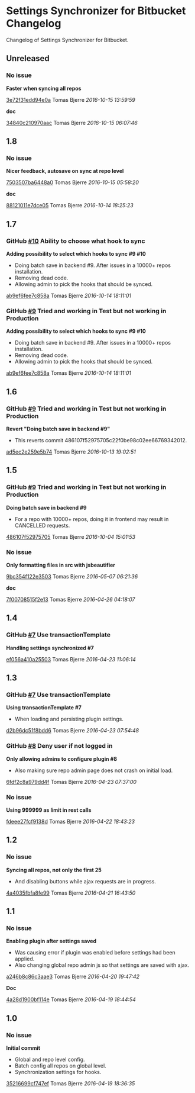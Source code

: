# Settings Synchronizer for Bitbucket Changelog

Changelog of Settings Synchronizer for Bitbucket.

## Unreleased
### No issue

**Faster when syncing all repos**


[3e72f31edd94e0a](https://github.com/tomasbjerre/settings-synchronizer-for-bitbucket-plugin/commit/3e72f31edd94e0a) Tomas Bjerre *2016-10-15 13:59:59*

**doc**


[34840c210970aac](https://github.com/tomasbjerre/settings-synchronizer-for-bitbucket-plugin/commit/34840c210970aac) Tomas Bjerre *2016-10-15 06:07:46*


## 1.8
### No issue

**Nicer feedback, autosave on sync at repo level**


[7503507ba6448a0](https://github.com/tomasbjerre/settings-synchronizer-for-bitbucket-plugin/commit/7503507ba6448a0) Tomas Bjerre *2016-10-15 05:58:20*

**doc**


[88121011e7dce05](https://github.com/tomasbjerre/settings-synchronizer-for-bitbucket-plugin/commit/88121011e7dce05) Tomas Bjerre *2016-10-14 18:25:23*


## 1.7
### GitHub [#10](https://github.com/tomasbjerre/settings-synchronizer-for-bitbucket-plugin/issues/10) Ability to choose what hook to sync

**Adding possibility to select which hooks to sync #9 #10**

 * Doing batch save in backend #9. After issues in a 10000+ repos installation. 
 * Removing dead code. 
 * Allowing admin to pick the hooks that should be synced. 

[ab9ef6fee7c858a](https://github.com/tomasbjerre/settings-synchronizer-for-bitbucket-plugin/commit/ab9ef6fee7c858a) Tomas Bjerre *2016-10-14 18:11:01*


### GitHub [#9](https://github.com/tomasbjerre/settings-synchronizer-for-bitbucket-plugin/issues/9) Tried and working in Test but not working in Production

**Adding possibility to select which hooks to sync #9 #10**

 * Doing batch save in backend #9. After issues in a 10000+ repos installation. 
 * Removing dead code. 
 * Allowing admin to pick the hooks that should be synced. 

[ab9ef6fee7c858a](https://github.com/tomasbjerre/settings-synchronizer-for-bitbucket-plugin/commit/ab9ef6fee7c858a) Tomas Bjerre *2016-10-14 18:11:01*


## 1.6
### GitHub [#9](https://github.com/tomasbjerre/settings-synchronizer-for-bitbucket-plugin/issues/9) Tried and working in Test but not working in Production

**Revert "Doing batch save in backend #9"**

 * This reverts commit 486107f52975705c22f0be98c02ee66769342012. 

[ad5ec2e259e5b74](https://github.com/tomasbjerre/settings-synchronizer-for-bitbucket-plugin/commit/ad5ec2e259e5b74) Tomas Bjerre *2016-10-13 19:02:51*


## 1.5
### GitHub [#9](https://github.com/tomasbjerre/settings-synchronizer-for-bitbucket-plugin/issues/9) Tried and working in Test but not working in Production

**Doing batch save in backend #9**

 * For a repo with 10000+ repos, doing it in frontend may result in CANCELLED requests. 

[486107f52975705](https://github.com/tomasbjerre/settings-synchronizer-for-bitbucket-plugin/commit/486107f52975705) Tomas Bjerre *2016-10-04 15:01:53*


### No issue

**Only formatting files in src with jsbeautifier**


[9bc354f122e3503](https://github.com/tomasbjerre/settings-synchronizer-for-bitbucket-plugin/commit/9bc354f122e3503) Tomas Bjerre *2016-05-07 06:21:36*

**doc**


[7f00708515f2e13](https://github.com/tomasbjerre/settings-synchronizer-for-bitbucket-plugin/commit/7f00708515f2e13) Tomas Bjerre *2016-04-26 04:18:07*


## 1.4
### GitHub [#7](https://github.com/tomasbjerre/settings-synchronizer-for-bitbucket-plugin/issues/7) Use transactionTemplate

**Handling settings synchronized #7**


[ef056a410a25503](https://github.com/tomasbjerre/settings-synchronizer-for-bitbucket-plugin/commit/ef056a410a25503) Tomas Bjerre *2016-04-23 11:06:14*


## 1.3
### GitHub [#7](https://github.com/tomasbjerre/settings-synchronizer-for-bitbucket-plugin/issues/7) Use transactionTemplate

**Using transactionTemplate #7**

 * When loading and persisting plugin settings. 

[d2b96dc51f8bdd6](https://github.com/tomasbjerre/settings-synchronizer-for-bitbucket-plugin/commit/d2b96dc51f8bdd6) Tomas Bjerre *2016-04-23 07:54:48*


### GitHub [#8](https://github.com/tomasbjerre/settings-synchronizer-for-bitbucket-plugin/issues/8) Deny user if not logged in

**Only allowing admins to configure plugin #8**

 * Also making sure repo admin page does not crash on initial load. 

[6fdf2c8a979dd4f](https://github.com/tomasbjerre/settings-synchronizer-for-bitbucket-plugin/commit/6fdf2c8a979dd4f) Tomas Bjerre *2016-04-23 07:37:00*


### No issue

**Using 999999 as limit in rest calls**


[fdeee27fcf9138d](https://github.com/tomasbjerre/settings-synchronizer-for-bitbucket-plugin/commit/fdeee27fcf9138d) Tomas Bjerre *2016-04-22 18:43:23*


## 1.2
### No issue

**Syncing all repos, not only the first 25**

 * And disabling buttons while ajax requests are in progress. 

[4a4035fbfa8fe99](https://github.com/tomasbjerre/settings-synchronizer-for-bitbucket-plugin/commit/4a4035fbfa8fe99) Tomas Bjerre *2016-04-21 16:43:50*


## 1.1
### No issue

**Enabling plugin after settings saved**

 * Was causing error if plugin was enabled before settings had been applied. 
 * Also changing global repo admin js so that settings are saved with ajax. 

[a246b8c86c3aae3](https://github.com/tomasbjerre/settings-synchronizer-for-bitbucket-plugin/commit/a246b8c86c3aae3) Tomas Bjerre *2016-04-20 19:47:42*

**Doc**


[4a28d1900bf114e](https://github.com/tomasbjerre/settings-synchronizer-for-bitbucket-plugin/commit/4a28d1900bf114e) Tomas Bjerre *2016-04-19 18:44:54*


## 1.0
### No issue

**Initial commit**

 * Global and repo level config. 
 * Batch config all repos on global level. 
 * Synchronization settings for hooks. 

[35216699cf747ef](https://github.com/tomasbjerre/settings-synchronizer-for-bitbucket-plugin/commit/35216699cf747ef) Tomas Bjerre *2016-04-19 18:36:35*


